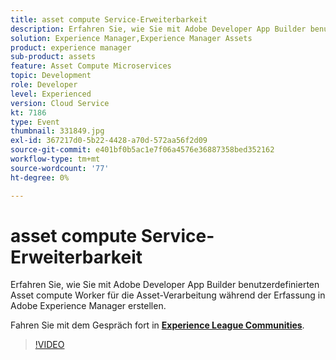 ```yaml
---
title: asset compute Service-Erweiterbarkeit
description: Erfahren Sie, wie Sie mit Adobe Developer App Builder benutzerdefinierten Asset compute Worker für die Asset-Verarbeitung während der Erfassung in Adobe Experience Manager erstellen. Diese Sitzung wurde im Rahmen des Adobe Developers Live Content-Ereignisses bereitgestellt.
solution: Experience Manager,Experience Manager Assets
product: experience manager
sub-product: assets
feature: Asset Compute Microservices
topic: Development
role: Developer
level: Experienced
version: Cloud Service
kt: 7186
type: Event
thumbnail: 331849.jpg
exl-id: 367217d0-5b22-4428-a70d-572aa56f2d09
source-git-commit: e401bf0b5ac1e7f06a4576e36887358bed352162
workflow-type: tm+mt
source-wordcount: '77'
ht-degree: 0%

---
```


# asset compute Service-Erweiterbarkeit

Erfahren Sie, wie Sie mit Adobe Developer App Builder benutzerdefinierten Asset compute Worker für die Asset-Verarbeitung während der Erfassung in Adobe Experience Manager erstellen.

Fahren Sie mit dem Gespräch fort in **[Experience League Communities](https://adobe.ly/36Yd3v6)**.

>[!VIDEO](https://video.tv.adobe.com/v/331849/?quality=12&learn=on&hidetitle=true)
